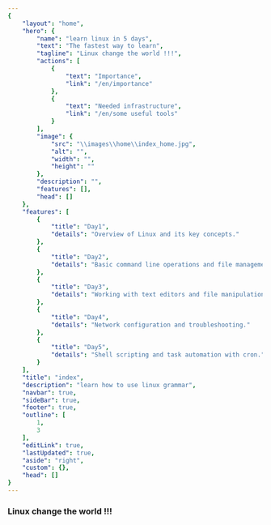 ```yaml
---
{
    "layout": "home",
    "hero": {
        "name": "learn linux in 5 days",
        "text": "The fastest way to learn",
        "tagline": "Linux change the world !!!",
        "actions": [
            {
                "text": "Importance",
                "link": "/en/importance"
            },
            {
                "text": "Needed infrastructure",
                "link": "/en/some useful tools"
            }
        ],
        "image": {
            "src": "\\images\\home\\index_home.jpg",
            "alt": "",
            "width": "",
            "height": ""
        },
        "description": "",
        "features": [],
        "head": []
    },
    "features": [
        {
            "title": "Day1",
            "details": "Overview of Linux and its key concepts."
        },
        {
            "title": "Day2",
            "details": "Basic command line operations and file management."
        },
        {
            "title": "Day3",
            "details": "Working with text editors and file manipulation."
        },
        {
            "title": "Day4",
            "details": "Network configuration and troubleshooting."
        },
        {
            "title": "Day5",
            "details": "Shell scripting and task automation with cron."
        }
    ],
    "title": "index",
    "description": "learn how to use linux grammar",
    "navbar": true,
    "sideBar": true,
    "footer": true,
    "outline": [
        1,
        3
    ],
    "editLink": true,
    "lastUpdated": true,
    "aside": "right",
    "custom": {},
    "head": []
}
---
```


### Linux change the world !!!
